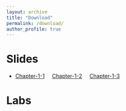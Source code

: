 ```yaml
---
layout: archive
title: "Download"
permalink: /download/
author_profile: true
---
```


Slides 
======
* [Chapter-1-1](../download/chapter1/1.1_操作系统基本概念.pdf)&nbsp;&nbsp;&nbsp;&nbsp;     [Chapter-1-2](../download/chapter1/1.2_操作系统形成与发展.pdf)&nbsp;&nbsp;&nbsp;&nbsp;       [Chapter-1-3](../download/chapter1/1.3_操作系统结构设计.pdf)



Labs 
====== 










